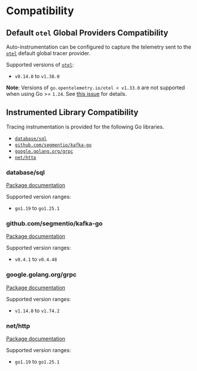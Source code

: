 # Compatibility

## Default `otel` Global Providers Compatibility

Auto-instrumentation can be configured to capture the telemetry sent to the
[`otel`] default global tracer provider.

Supported versions of [`otel`]:

- `v0.14.0` to `v1.38.0`

**Note**: Versions of `go.opentelemetry.io/otel < v1.33.0` are not supported
when using Go >= `1.24`. See [this issue] for details.

[`otel`]: https://pkg.go.dev/go.opentelemetry.io/otel
[this issue]: https://github.com/open-telemetry/opentelemetry-go-instrumentation/issues/1318

## Instrumented Library Compatibility

Tracing instrumentation is provided for the following Go libraries.

- [`database/sql`](#databasesql)
- [`github.com/segmentio/kafka-go`](#githubcomsegmentiokafka-go)
- [`google.golang.org/grpc`](#googlegolangorggrpc)
- [`net/http`](#nethttp)

### database/sql

[Package documentation](https://pkg.go.dev/database/sql)

Supported version ranges:

- `go1.19` to `go1.25.1`

### github.com/segmentio/kafka-go

[Package documentation](https://pkg.go.dev/github.com/segmentio/kafka-go)

Supported version ranges:

- `v0.4.1` to `v0.4.48`

### google.golang.org/grpc

[Package documentation](https://pkg.go.dev/google.golang.org/grpc)

Supported version ranges:

- `v1.14.0` to `v1.74.2`

### net/http

[Package documentation](https://pkg.go.dev/net/http)

Supported version ranges:

- `go1.19` to `go1.25.1`
